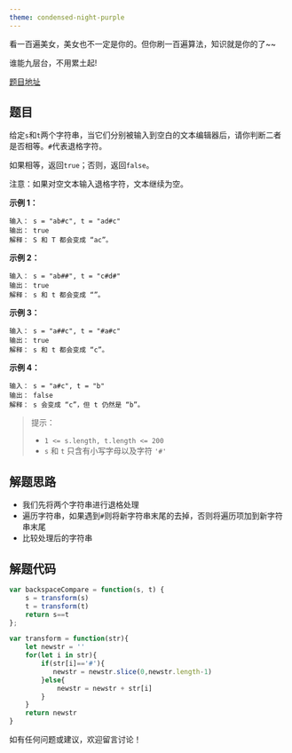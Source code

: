 ```yaml
---
theme: condensed-night-purple
---
```


看一百遍美女，美女也不一定是你的。但你刷一百遍算法，知识就是你的了~~

谁能九层台，不用累土起!

[题目地址](https://leetcode-cn.com/problems/backspace-string-compare/)

<!-- more -->


## 题目

给定`s`和`t`两个字符串，当它们分别被输入到空白的文本编辑器后，请你判断二者是否相等。`#`代表退格字符。

如果相等，返回`true`；否则，返回`false`。

注意：如果对空文本输入退格字符，文本继续为空。

**示例 1：**

```
输入： s = "ab#c", t = "ad#c"
输出： true
解释： S 和 T 都会变成 “ac”。
```

**示例 2：**

```
输入： s = "ab##", t = "c#d#"
输出： true
解释： s 和 t 都会变成 “”。
```

**示例 3：**

```
输入： s = "a##c", t = "#a#c"
输出： true
解释： s 和 t 都会变成 “c”。
```

**示例 4：**

```
输入： s = "a#c", t = "b"
输出： false
解释： s 会变成 “c”，但 t 仍然是 “b”。
```

> 提示：
> - `1 <= s.length, t.length <= 200`
> - `s` 和 `t` 只含有小写字母以及字符 `'#'`


## 解题思路

- 我们先将两个字符串进行退格处理
- 遍历字符串，如果遇到`#`则将新字符串末尾的去掉，否则将遍历项加到新字符串末尾
- 比较处理后的字符串

## 解题代码

```js
var backspaceCompare = function(s, t) {
    s = transform(s)
    t = transform(t)
    return s==t
};

var transform = function(str){
    let newstr = ''
    for(let i in str){
        if(str[i]=='#'){
           newstr = newstr.slice(0,newstr.length-1)
        }else{
            newstr = newstr + str[i]
        }
    }
    return newstr
}
```

如有任何问题或建议，欢迎留言讨论！